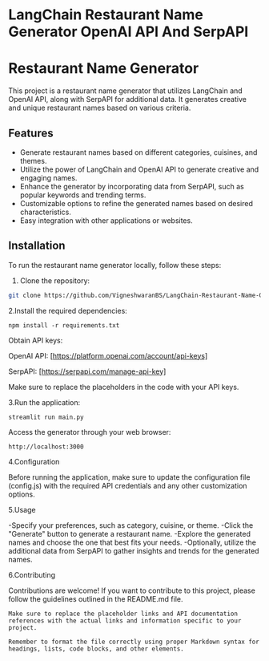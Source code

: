 # LangChain Restaurant Name Generator OpenAI API And SerpAPI

# Restaurant Name Generator

This project is a restaurant name generator that utilizes LangChain and OpenAI API, along with SerpAPI for additional data. It generates creative and unique restaurant names based on various criteria.

## Features

- Generate restaurant names based on different categories, cuisines, and themes.
- Utilize the power of LangChain and OpenAI API to generate creative and engaging names.
- Enhance the generator by incorporating data from SerpAPI, such as popular keywords and trending terms.
- Customizable options to refine the generated names based on desired characteristics.
- Easy integration with other applications or websites.

## Installation

To run the restaurant name generator locally, follow these steps:

1. Clone the repository:

 ```bash
 git clone https://github.com/VigneshwaranBS/LangChain-Restaurant-Name-Generator-OpenAI-API.git
 ```

2.Install the required dependencies:

```
npm install -r requirements.txt
```
Obtain API keys:

OpenAI API: [https://platform.openai.com/account/api-keys]

SerpAPI: [https://serpapi.com/manage-api-key]

Make sure to replace the placeholders in the code with your API keys.

3.Run the application:

```
streamlit run main.py
```
Access the generator through your web browser:

```
http://localhost:3000
```

4.Configuration

Before running the application, make sure to update the configuration file (config.js) with the required API credentials and any other customization options.

5.Usage

-Specify your preferences, such as category, cuisine, or theme.
-Click the "Generate" button to generate a restaurant name.
-Explore the generated names and choose the one that best fits your needs.
-Optionally, utilize the additional data from SerpAPI to gather insights and trends for the generated names.

6.Contributing

Contributions are welcome! If you want to contribute to this project, please follow the guidelines outlined in the README.md file.



```
Make sure to replace the placeholder links and API documentation references with the actual links and information specific to your project.

Remember to format the file correctly using proper Markdown syntax for headings, lists, code blocks, and other elements.
```

